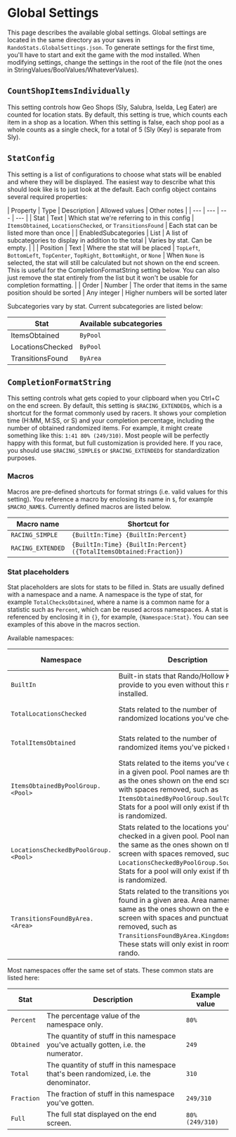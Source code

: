 # Global Settings

This page describes the available global settings. Global settings are located in the same directory as
your saves in `RandoStats.GlobalSettings.json`. To generate settings for the first time, you'll
have to start and exit the game with the mod installed. When modifying settings, change the settings in
the root of the file (not the ones in StringValues/BoolValues/WhateverValues).

## `CountShopItemsIndividually`

This setting controls how Geo Shops (Sly, Salubra, Iselda, Leg Eater) are counted for location stats.
By default, this setting is true, which counts each item in a shop as a location. When this setting is
false, each shop pool as a whole counts as a single check, for a total of 5 (Sly (Key) is separate from
Sly).

## `StatConfig`

This setting is a list of configurations to choose what stats will be enabled and where they will be displayed.
The easiest way to describe what this should look like is to just look at the default. Each config object
contains several required properties:

| Property | Type | Description | Allowed values | Other notes |
| --- | --- | --- | --- |
| Stat | Text | Which stat we're referring to in this config | `ItemsObtained`, `LocationsChecked`, or `TransitionsFound` | Each stat can be listed more than once | 
| EnabledSubcategories | List | A list of subcategories to display in addition to the total | Varies by stat. Can be empty. |  |
| Position | Text | Where the stat will be placed | `TopLeft`, `BottomLeft`, `TopCenter`, `TopRight`, `BottomRight`, or `None` | When `None` is selected, the stat will still be calculated but not shown on the end screen. This is useful for the CompletionFormatString setting below. You can also just remove the stat entirely from the list but it won't be usable for completion formatting. |
| Order | Number | The order that items in the same position should be sorted | Any integer | Higher numbers will be sorted later

Subcategories vary by stat. Current subcategories are listed below:

| Stat | Available subcategories |
| --- | --- |
| ItemsObtained | `ByPool` |
| LocationsChecked | `ByPool` |
| TransitionsFound | `ByArea` |

## `CompletionFormatString`

This setting controls what gets copied to your clipboard when you Ctrl+C on the end screen. By default,
this setting is `$RACING_EXTENDED$`, which is a shortcut for the format commonly used by racers. It
shows your completion time (H:MM, M:SS, or S) and your completion percentage, including the number of
obtained randomized items. For example, it might create something like this: `1:41 80% (249/310)`.
Most people will be perfectly happy with this format, but full customization is provided here. If you
race, you should use `$RACING_SIMPLE$` or `$RACING_EXTENDED$` for standardization purposes.

### Macros

Macros are pre-defined shortcuts for format strings (i.e. valid values for this setting). You reference a
macro by enclosing its name in `$`, for example `$MACRO_NAME$`. Currently defined macros are listed below.

| Macro name | Shortcut for |
| --- | --- |
| `RACING_SIMPLE` | `{BuiltIn:Time} {BuiltIn:Percent}` |
| `RACING_EXTENDED` | `{BuiltIn:Time} {BuiltIn:Percent} ({TotalItemsObtained:Fraction})` |

### Stat placeholders

Stat placeholders are slots for stats to be filled in. Stats are usually defined with a namespace and a
name. A namespace is the type of stat, for example `TotalChecksObtained`, where a name is a common name
for a statistic such as `Percent`, which can be reused across namespaces. A stat is referenced by enclosing
it in `{}`, for example, `{Namespace:Stat}`. You can see examples of this above in the macros section.

Available namespaces:

| Namespace | Description | Available stats |
| --- | --- | --- |
| `BuiltIn` | Built-in stats that Rando/Hollow Knight provide to you even without this mod installed. | `Time`, `Percent` |
| `TotalLocationsChecked` | Stats related to the number of randomized locations you've checked. | All common stats |
| `TotalItemsObtained` | Stats related to the number of randomized items you've picked up. | All common stats |
| `ItemsObtainedByPoolGroup.<Pool>` | Stats related to the items you've obtained in a given pool. Pool names are the same as the ones shown on the end screen with spaces removed, such as `ItemsObtainedByPoolGroup.SoulTotems`. Stats for a pool will only exist if that pool is randomized. | All common stats |
| `LocationsCheckedByPoolGroup.<Pool>` | Stats related to the locations you've checked in a given pool. Pool names are the same as the ones shown on the end screen with spaces removed, such as `LocationsCheckedByPoolGroup.SoulTotems`. Stats for a pool will only exist if that pool is randomized. | All common stats |
| `TransitionsFoundByArea.<Area>` | Stats related to the transitions you've found in a given area. Area names are the same as the ones shown on the end screen with spaces and punctuation removed, such as `TransitionsFoundByArea.KingdomsEdge`. These stats will only exist in room or area rando. | All common stats |

Most namespaces offer the same set of stats. These common stats are listed here:

| Stat | Description | Example value |
| --- | --- | --- |
| `Percent` | The percentage value of the namespace only. | `80%` |
| `Obtained` | The quantity of stuff in this namespace you've actually gotten, i.e. the numerator. | `249` |
| `Total` | The quantity of stuff in this namespace that's been randomized, i.e. the denominator. | `310` |
| `Fraction` | The fraction of stuff in this namespace you've gotten. | `249/310` |
| `Full` | The full stat displayed on the end screen. | `80% (249/310)` |
